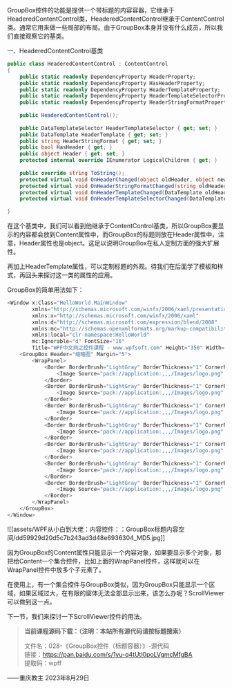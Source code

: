 GroupBox控件的功能是提供一个带标题的内容容器，它继承于HeaderedContentControl类，HeaderedContentControl继承于ContentControl类。通常它用来做一些局部的布局。由于GroupBox本身并没有什么成员，所以我们直接观察它的基类。

一、HeaderedContentControl基类

```cs
public class HeaderedContentControl : ContentControl
{
    public static readonly DependencyProperty HeaderProperty;
    public static readonly DependencyProperty HasHeaderProperty;
    public static readonly DependencyProperty HeaderTemplateProperty;
    public static readonly DependencyProperty HeaderTemplateSelectorProperty;
    public static readonly DependencyProperty HeaderStringFormatProperty;
 
    public HeaderedContentControl();
 
    public DataTemplateSelector HeaderTemplateSelector { get; set; }
    public DataTemplate HeaderTemplate { get; set; }
    public string HeaderStringFormat { get; set; }
    public bool HasHeader { get; }
    public object Header { get; set; }
    protected internal override IEnumerator LogicalChildren { get; }
 
    public override string ToString();
    protected virtual void OnHeaderChanged(object oldHeader, object newHeader);
    protected virtual void OnHeaderStringFormatChanged(string oldHeaderStringFormat, string newHeaderStringFormat);
    protected virtual void OnHeaderTemplateChanged(DataTemplate oldHeaderTemplate, DataTemplate newHeaderTemplate);
    protected virtual void OnHeaderTemplateSelectorChanged(DataTemplateSelector oldHeaderTemplateSelector, DataTemplateSelector newHeaderTemplateSelector);
 
}
```

在这个基类中，我们可以看到他继承于ContentControl基类，所以GroupBox要显示的内容都会放到Content属性中，而GroupBox的标题则放在Header属性中，注意，Header属性也是object。这足以说明GroupBox在私人定制方面的强大扩展性。

再加上HeaderTemplate属性，可以定制标题的外观。待我们在后面学了模板和样式，再回头来探讨这一类的属性的应用。

GroupBox的简单用法如下：

```cs
<Window x:Class="HelloWorld.MainWindow"
        xmlns="http://schemas.microsoft.com/winfx/2006/xaml/presentation"
        xmlns:x="http://schemas.microsoft.com/winfx/2006/xaml"
        xmlns:d="http://schemas.microsoft.com/expression/blend/2008"
        xmlns:mc="http://schemas.openxmlformats.org/markup-compatibility/2006"
        xmlns:local="clr-namespace:HelloWorld"
        mc:Ignorable="d" FontSize="16"
        Title="WPF中文网之控件课程 - www.wpfsoft.com" Height="350" Width="500">
    <GroupBox Header="缩略图" Margin="5">
        <WrapPanel>
            <Border BorderBrush="LightGray" BorderThickness="1" CornerRadius="5" Padding="3" Margin="3">
                <Image Source="pack://application:,,,/Images/logo.png" Width="100" Height="100"/>
            </Border>
            <Border BorderBrush="LightGray" BorderThickness="1" CornerRadius="5" Padding="3" Margin="3">
                <Image Source="pack://application:,,,/Images/logo.png" Width="100" Height="100"/>
            </Border>
            <Border BorderBrush="LightGray" BorderThickness="1" CornerRadius="5" Padding="3" Margin="3">
                <Image Source="pack://application:,,,/Images/logo.png" Width="100" Height="100"/>
            </Border>
            <Border BorderBrush="LightGray" BorderThickness="1" CornerRadius="5" Padding="3" Margin="3">
                <Image Source="pack://application:,,,/Images/logo.png" Width="100" Height="100"/>
            </Border>
            <Border BorderBrush="LightGray" BorderThickness="1" CornerRadius="5" Padding="3" Margin="3">
                <Image Source="pack://application:,,,/Images/logo.png" Width="100" Height="100"/>
            </Border>
            <Border BorderBrush="LightGray" BorderThickness="1" CornerRadius="5" Padding="3" Margin="3">
                <Image Source="pack://application:,,,/Images/logo.png" Width="100" Height="100"/>
            </Border>
            <Border BorderBrush="LightGray" BorderThickness="1" CornerRadius="5" Padding="3" Margin="3">
                <Image Source="pack://application:,,,/Images/logo.png" Width="100" Height="100"/>
            </Border>
        </WrapPanel>
    </GroupBox>
</Window>
```

![[assets/WPF从小白到大佬：内容控件：：GroupBox标题内容空间/dd59929d20d5c7b243ad3d48e6936304_MD5.jpg]]

因为GroupBox的Content属性只能显示一个内容对象，如果要显示多个对象，那把给Content一个集合控件，比如上面的WrapPanel控件，这样就可以在WrapPanel控件中放多个子元素了。

在使用上，有一个集合控件与GroupBox类似，因为GroupBox只能显示一个区域，如果区域过大，在有限的窗体无法全部显示出来，该怎么办呢？ScrollViewer可以做到这一点。

下一节，我们来探讨一下ScrollViewer控件的用法。

> **当前课程源码下载：（注明：本站所有源代码请按标题搜索）**
> 
> 文件名：028-《GroupBox控件（标题容器）》-源代码  
> 链接：https://pan.baidu.com/s/1yu-q4tUtl0poLVgmcMfgBA  
> 提取码：wpff

——重庆教主 2023年8月29日